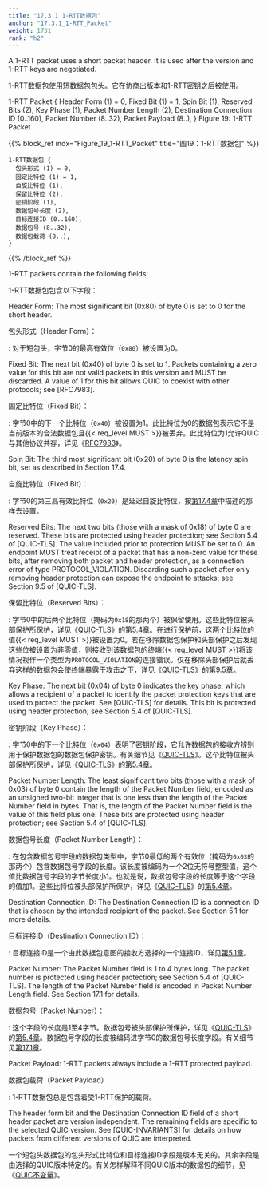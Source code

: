 ```yaml
---
title: "17.3.1 1-RTT数据包"
anchor: "17.3.1_1-RTT_Packet"
weight: 1731
rank: "h2"
---
```


A 1-RTT packet uses a short packet header. It is used after the version and 1-RTT keys are negotiated.

1-RTT数据包使用短数据包包头。它在协商出版本和1-RTT密钥之后被使用。

1-RTT Packet {
Header Form (1) = 0,
Fixed Bit (1) = 1,
Spin Bit (1),
Reserved Bits (2),
Key Phase (1),
Packet Number Length (2),
Destination Connection ID (0..160),
Packet Number (8..32),
Packet Payload (8..),
}
Figure 19: 1-RTT Packet

{{% block_ref
indx="Figure_19_1-RTT_Packet"
title="图19：1-RTT数据包" %}}

```
1-RTT数据包 {
  包头形式 (1) = 0,
  固定比特位 (1) = 1,
  自旋比特位 (1),
  保留比特位 (2),
  密钥阶段 (1),
  数据包号长度 (2),
  目标连接ID (0..160),
  数据包号 (8..32),
  数据包载荷 (8..),
}
```

{{% /block_ref %}}

1-RTT packets contain the following fields:

1-RTT数据包包含以下字段：

Header Form:
The most significant bit (0x80) of byte 0 is set to 0 for the short header.

包头形式（Header Form）：

:   对于短包头，字节0的最高有效位（`0x80`）被设置为0。

Fixed Bit:
The next bit (0x40) of byte 0 is set to 1. Packets containing a zero value for this bit are not valid packets in this version and MUST be discarded. A value of 1 for this bit allows QUIC to coexist with other protocols; see [RFC7983].

固定比特位（Fixed Bit）：

:   字节0中的下一个比特位（`0x40`）被设置为1。此比特位为0的数据包表示它不是当前版本的合法数据包且{{< req_level MUST >}}被丢弃。此比特位为1允许QUIC与其他协议共存，详见《[RFC7983]()》。

Spin Bit:
The third most significant bit (0x20) of byte 0 is the latency spin bit, set as described in Section 17.4.

自旋比特位（Fixed Bit）：

:   字节0的第三高有效比特位（`0x20`）是延迟自旋比特位，按[第17.4章]()中描述的那样去设置。

Reserved Bits:
The next two bits (those with a mask of 0x18) of byte 0 are reserved. These bits are protected using header protection; see Section 5.4 of [QUIC-TLS]. The value included prior to protection MUST be set to 0. An endpoint MUST treat receipt of a packet that has a non-zero value for these bits, after removing both packet and header protection, as a connection error of type PROTOCOL_VIOLATION. Discarding such a packet after only removing header protection can expose the endpoint to attacks; see Section 9.5 of [QUIC-TLS].

保留比特位（Reserved Bits）：

:   字节0中的后两个比特位（掩码为`0x18`的那两个）被保留使用。这些比特位被头部保护所保护，详见《[QUIC-TLS]()》的[第5.4章]()。在进行保护前，这两个比特位的值{{< req_level MUST >}}被设置为0。若在移除数据包保护和头部保护之后发现这些位被设置为非零值，则接收到该数据包的终端{{< req_level MUST >}}将该情况视作一个类型为`PROTOCOL_VIOLATION`的连接错误。仅在移除头部保护后就丢弃这样的数据包会使终端暴露于攻击之下，详见《[QUIC-TLS]()》的[第9.5章]()。

Key Phase:
The next bit (0x04) of byte 0 indicates the key phase, which allows a recipient of a packet to identify the packet protection keys that are used to protect the packet. See [QUIC-TLS] for details. This bit is protected using header protection; see Section 5.4 of [QUIC-TLS].

密钥阶段（Key Phase）：

:   字节0中的下一个比特位（`0x04`）表明了密钥阶段，它允许数据包的接收方辨别用于保护数据包的数据包保护密钥。有关细节见《[QUIC-TLS]()》。这个比特位被头部保护所保护，详见《[QUIC-TLS]()》的[第5.4章]()。

Packet Number Length:
The least significant two bits (those with a mask of 0x03) of byte 0 contain the length of the Packet Number field, encoded as an unsigned two-bit integer that is one less than the length of the Packet Number field in bytes. That is, the length of the Packet Number field is the value of this field plus one. These bits are protected using header protection; see Section 5.4 of [QUIC-TLS].

数据包号长度（Packet Number Length）：

:   在包含数据包号字段的数据包类型中，字节0最低的两个有效位（掩码为`0x03`的那两个）包含数据包号字段的长度。该长度被编码为一个2位无符号整型值，这个值比数据包号字段的字节长度小1。也就是说，数据包号字段的长度等于这个字段的值加1。这些比特位被头部保护所保护，详见《[QUIC-TLS]()》的[第5.4章]()。

Destination Connection ID:
The Destination Connection ID is a connection ID that is chosen by the intended recipient of the packet. See Section 5.1 for more details.

目标连接ID（Destination Connection ID）：

:   目标连接ID是一个由此数据包意图的接收方选择的一个连接ID，详见[第5.1章]()。

Packet Number:
The Packet Number field is 1 to 4 bytes long. The packet number is protected using header protection; see Section 5.4 of [QUIC-TLS]. The length of the Packet Number field is encoded in Packet Number Length field. See Section 17.1 for details.

数据包号（Packet Number）：

:   这个字段的长度是1至4字节。数据包号被头部保护所保护，详见《[QUIC-TLS]()》的[第5.4章]()。数据包号字段的长度被编码进字节0的数据包号长度字段。有关细节见[第17.1章]()。

Packet Payload:
1-RTT packets always include a 1-RTT protected payload.

数据包载荷（Packet Payload）：

:   1-RTT数据包总是包含着受1-RTT保护的载荷。

The header form bit and the Destination Connection ID field of a short header packet are version independent. The remaining fields are specific to the selected QUIC version. See [QUIC-INVARIANTS] for details on how packets from different versions of QUIC are interpreted.

一个短包头数据包的包头形式比特位和目标连接ID字段是版本无关的。其余字段是由选择的QUIC版本特定的。有关怎样解释不同QUIC版本的数据包的细节，见《[QUIC不变量]()》。

